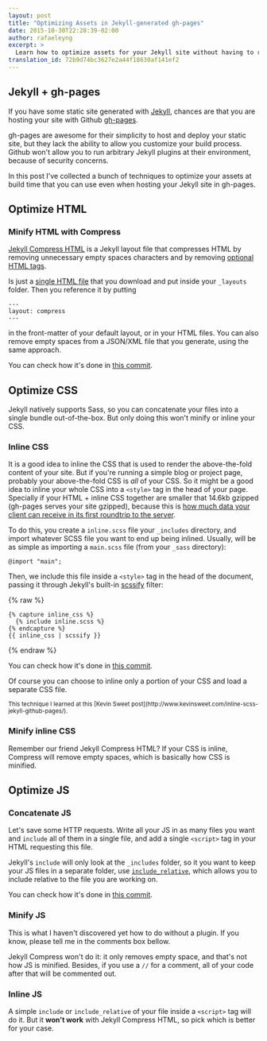 ```yaml
---
layout: post
title: "Optimizing Assets in Jekyll-generated gh-pages"
date: 2015-10-30T22:28:39-02:00
author: rafaeleyng
excerpt: >
  Learn how to optimize assets for your Jekyll site without having to rely on plugins.
translation_id: 72b9d74bc3627e2a44f18630af141ef2
---
```


## Jekyll + gh-pages

If you have some static site generated with [Jekyll](https://jekyllrb.com/), chances are that you are hosting your site with Github [gh-pages](https://help.github.com/articles/using-jekyll-with-pages/).

gh-pages are awesome for their simplicity to host and deploy your static site, but they lack the ability to allow you customize your build process. Github won't allow you to run arbitrary Jekyll plugins at their environment, because of security concerns.

In this post I've collected a bunch of techniques to optimize your assets at build time that you can use even when hosting your Jekyll site in gh-pages.


## Optimize HTML

### Minify HTML with Compress

[Jekyll Compress HTML](https://github.com/penibelst/jekyll-compress-html) is a Jekyll layout file that compresses HTML by removing unnecessary empty spaces characters and by removing [optional HTML tags](http://www.w3.org/TR/html5/syntax.html#optional-tags).

Is just a [single HTML file](https://github.com/penibelst/jekyll-compress-html/blob/master/site/_layouts/compress.html) that you download and put inside your `_layouts` folder. Then you reference it by putting

```
---
layout: compress
---
```

in the front-matter of your default layout, or in your HTML files. You can also remove empty spaces from a JSON/XML file that you generate, using the same approach.

You can check how it's done in [this commit](https://github.com/codeheaven-io/codeheaven.io/commit/96187be6c5c96c4785243c9ebf194823f5db9a35).

## Optimize CSS

Jekyll natively supports Sass, so you can concatenate your files into a single bundle out-of-the-box. But only doing this won't minify or inline your CSS.

### Inline CSS

It is a good idea to inline the CSS that is used to render the above-the-fold content of your site. But if you're running a simple blog or project page, probably your above-the-fold CSS is *all* of your CSS. So it might be a good idea to inline your whole CSS into a `<style>` tag in the head of your page. Specially if your HTML + inline CSS together are smaller that 14.6kb gzipped (gh-pages serves your site gzipped), because this is [how much data your client can receive in its first roundtrip to the server](https://developers.google.com/speed/docs/insights/mobile?hl=en).

To do this, you create a `inline.scss` file your `_includes` directory, and import whatever SCSS file you want to end up being inlined. Usually, will be as simple as importing a `main.scss` file (from your `_sass` directory):

```
@import "main";
```

Then, we include this file inside a `<style>` tag in the head of the document, passing it through Jekyll's built-in [scssify](http://www.rubydoc.info/github/jekyll/jekyll/Jekyll/Filters:scssify) filter:

{% raw %}
```
{% capture inline_css %}
  {% include inline.scss %}
{% endcapture %}
{{ inline_css | scssify }}
```
{% endraw %}

You can check how it's done in [this commit](https://github.com/codeheaven-io/codeheaven.io/commit/12ed5810d2edf6a967154cd14ee77b69ccf25c7f).

Of course you can choose to inline only a portion of your CSS and load a separate CSS file.

<small>
This technique I learned at this [Kevin Sweet post](http://www.kevinsweet.com/inline-scss-jekyll-github-pages/).
</small>

### Minify inline CSS

Remember our friend Jekyll Compress HTML? If your CSS is inline, Compress will remove empty spaces, which is basically how CSS is minified.

## Optimize JS

### Concatenate JS

Let's save some HTTP requests. Write all your JS in as many files you want and `include` all of them in a single file, and add a single `<script>` tag in your HTML requesting this file.

Jekyll's `include` will only look at the `_includes` folder, so it you want to keep your JS files in a separate folder, use [`include_relative`](http://jekyllrb.com/docs/templates/), which allows you to include relative to the file you are working on.

You can check how it's done in [this commit](https://github.com/CWISoftware/eventos/commit/b180160afb613287c50bcc2f8f411fc4fe0d6fe0).

### Minify JS

This is what I haven't discovered yet how to do without a plugin. If you know, please tell me in the comments box bellow.

Jekyll Compress won't do it: it only removes empty space, and that's not how JS is minified. Besides, if you use a `//` for a comment, all of your code after that will be commented out.

### Inline JS

A simple `include` or `include_relative` of your file inside a `<script>` tag will do it. But it **won't work** with Jekyll Compress HTML, so pick which is better for your case.
